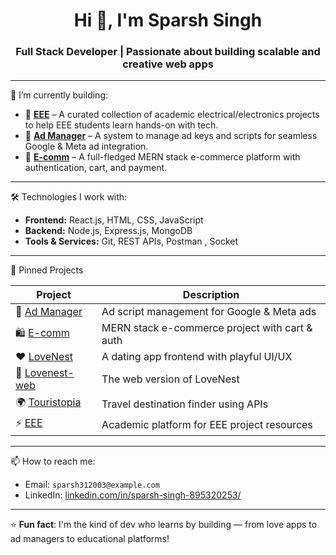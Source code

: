 <h1 align="center">Hi 👋, I'm Sparsh Singh</h1>
<h3 align="center">Full Stack Developer | Passionate about building scalable and creative web apps</h3>

---

🌱 I’m currently building:

- 🔧 **[EEE](https://github.com/yourusername/EEE)** – A curated collection of academic electrical/electronics projects to help EEE students learn hands-on with tech.
- 💼 **[Ad Manager](https://github.com/yourusername/ad-manager)** – A system to manage ad keys and scripts for seamless Google & Meta ad integration.
- 🛒 **[E-comm](https://github.com/yourusername/E-comm)** – A full-fledged MERN stack e-commerce platform with authentication, cart, and payment.

---

🛠️ Technologies I work with:
- **Frontend:** React.js, HTML, CSS, JavaScript
- **Backend:** Node.js, Express.js, MongoDB
- **Tools & Services:** Git, REST APIs, Postman , Socket

---

📌 Pinned Projects

| Project         | Description                                                                 |
|-----------------|-----------------------------------------------------------------------------|
| 🔧 [Ad Manager](https://github.com/yourusername/ad-manager) | Ad script management for Google & Meta ads |
| 🛍️ [E-comm](https://github.com/yourusername/E-comm)       | MERN stack e-commerce project with cart & auth |
| ❤️ [LoveNest](https://github.com/yourusername/LoveNest)   | A dating app frontend with playful UI/UX        |
| 🧠 [Lovenest-web](https://github.com/yourusername/Lovenest-web) | The web version of LoveNest                        |
| 🌍 [Touristopia](https://github.com/yourusername/Touristopia) | Travel destination finder using APIs             |
| ⚡ [EEE](https://github.com/yourusername/EEE)             | Academic platform for EEE project resources     |

---

📫 How to reach me:
- Email: `sparsh312003@example.com`
- LinkedIn: [linkedin.com/in/sparsh-singh-895320253/](https://www.linkedin.com/in/sparsh-singh-895320253/)

---

⭐ **Fun fact**: I'm the kind of dev who learns by building — from love apps to ad managers to educational platforms!

